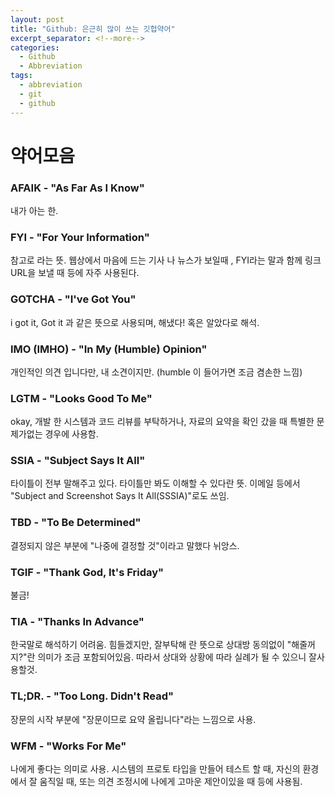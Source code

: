 ```yaml
---
layout: post
title: "Github: 은근히 많이 쓰는 깃헙약어"
excerpt_separator: <!--more-->
categories:
  - Github 
  - Abbreviation 
tags: 
  - abbreviation 
  - git 
  - github 
---
```


# 약어모음
### AFAIK - "As Far As I Know"
내가 아는 한.

### FYI - "For Your Information"
참고로 라는 뜻. 웹상에서 마음에 드는 기사 나 뉴스가 보일때 , FYI라는 말과 함께 링크 URL을 보낼 때 등에 자주 사용된다.

### GOTCHA - "I've Got You"
i got it, Got it 과 같은 뜻으로 사용되며, 해냈다! 혹은 알았다로 해석.

### IMO (IMHO) - "In My (Humble) Opinion"
개인적인 의견 입니다만, 내 소견이지만. (humble 이 들어가면 조금 겸손한 느낌)

### LGTM - "Looks Good To Me"
okay, 개발 한 시스템과 코드 리뷰를 부탁하거나, 자료의 요약을 확인 갔을 때 특별한 문제가없는 경우에 사용함.
<!--more-->

### SSIA - "Subject Says It All"
타이틀이 전부 말해주고 있다. 타이틀만 봐도 이해할 수 있다란 뜻. 이메일 등에서 "Subject and Screenshot Says It All(SSSIA)"로도 쓰임.

### TBD - "To Be Determined"
결정되지 않은 부분에 "나중에 결정할 것"이라고 말했다 뉘앙스.

### TGIF - "Thank God, It's Friday"
불금!

### TIA - "Thanks In Advance"
한국말로 해석하기 어려움. 힘들겠지만, 잘부탁해 란 뜻으로 상대방 동의없이 "해줄꺼지?"란 의미가 조금 포함되어있음. 따라서 상대와 상황에 따라 실례가 될 수 있으니 잘사용할것.

### TL;DR. - "Too Long. Didn't Read"
장문의 시작 부분에 "장문이므로 요약 올립니다"라는 느낌으로 사용.

### WFM - "Works For Me"
나에게 좋다는 의미로 사용. 시스템의 프로토 타입을 만들어 테스트 할 때, 자신의 환경에서 잘 움직일 때, 또는 의견 조정시에 나에게 고마운 제안이있을 때 등에 사용됨.
